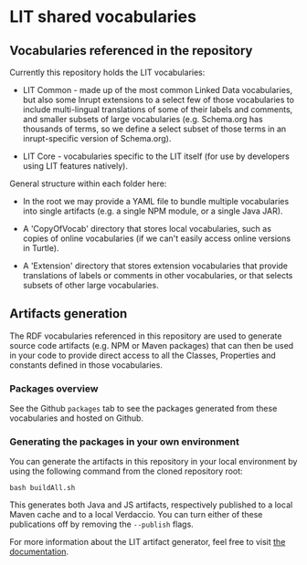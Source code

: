 # LIT shared vocabularies

## Vocabularies referenced in the repository

Currently this repository holds the LIT vocabularies:
  * LIT Common - made up of the most common Linked Data vocabularies, but also
   some Inrupt extensions to a select few of those vocabularies to include
   multi-lingual translations of some of their labels and comments, and 
   smaller subsets of large vocabularies (e.g. Schema.org has thousands of 
   terms, so we define a select subset of those terms in an inrupt-specific
   version of Schema.org).

  * LIT Core - vocabularies specific to the LIT itself (for use by developers
  using LIT features natively).
  
General structure within each folder here:
  * In the root we may provide a YAML file to bundle multiple vocabularies
   into single artifacts (e.g. a single NPM module, or a single Java JAR).
   
  * A 'CopyOfVocab' directory that stores local vocabularies, such as copies of
   online vocabularies (if we can't easily access online versions in Turtle).
   
  * A 'Extension' directory that stores extension vocabularies that provide
   translations of labels or comments in other vocabularies, or that selects
   subsets of other large vocabularies.

## Artifacts generation

The RDF vocabularies referenced in this repository are used to generate source
code artifacts (e.g. NPM or Maven packages) that can then be used in your code
to provide direct access to all the Classes, Properties and constants defined
in those vocabularies.

### Packages overview

See the Github `packages` tab to see the packages generated from these
vocabularies and hosted on Github.

### Generating the packages in your own environment

You can generate the artifacts in this repository in your local environment by 
using the following command from the cloned repository root:
```
bash buildAll.sh
```

This generates both Java and JS artifacts, respectively published to a local 
Maven cache and to a local Verdaccio. You can turn either of these publications
off by removing the `--publish` flags.

For more information about the LIT artifact generator, feel free to visit 
[the documentation](https://github.com/inrupt/lit-artifact-generator-js).
